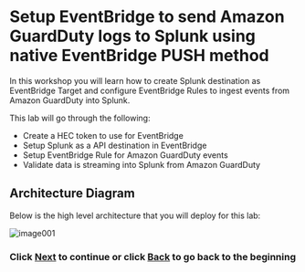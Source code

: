 # Setup EventBridge to send Amazon GuardDuty logs to Splunk using native EventBridge PUSH method
In this workshop you will learn how to create Splunk destination as EventBridge Target and configure EventBridge Rules to ingest events from Amazon GuardDuty into Splunk.

This lab will go through the following: 
- Create a HEC token to use for EventBridge
- Setup Splunk as a API destination in EventBridge
- Setup EventBridge Rule for Amazon GuardDuty events
- Validate data is streaming into Splunk from Amazon GuardDuty

## Architecture Diagram 
Below is the high level architecture that you will deploy for this lab:

![image001](/static/40_eventbridge/architecture-eventbridge.png)

### Click <a>[Next](/content/Lab2_eventbridge/setup_splunk.md)</a> to continue or click <a>[Back](/README.md) to go back to the beginning</a>
